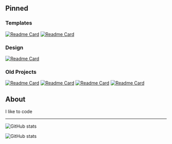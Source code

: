 ## Pinned

### Templates
[![Readme Card](https://github-readme-stats.vercel.app/api/pin/?username=kiblitz&repo=rust-sdl2-template&bg_color=0A0C10&title_color=69A9EC&text_color=F0F3F6&icon_color=F0F3F6&border_color=7A828E)](https://github.com/kiblitz/rust-sdl2-template)
[![Readme Card](https://github-readme-stats.vercel.app/api/pin/?username=kiblitz&repo=ts-canvas-template&bg_color=0A0C10&title_color=69A9EC&text_color=F0F3F6&icon_color=F0F3F6&border_color=7A828E)](https://github.com/kiblitz/ts-canvas-template)

### Design
[![Readme Card](https://github-readme-stats.vercel.app/api/pin/?username=kiblitz&repo=enigma-rotor&bg_color=0A0C10&title_color=69A9EC&text_color=F0F3F6&icon_color=F0F3F6&border_color=7A828E)](https://github.com/kiblitz/enigma-rotor)

### Old Projects
[![Readme Card](https://github-readme-stats.vercel.app/api/pin/?username=kiblitz&repo=bullet-backlog&bg_color=0A0C10&title_color=69A9EC&text_color=F0F3F6&icon_color=F0F3F6&border_color=7A828E)](https://github.com/kiblitz/bullet-backlog)
[![Readme Card](https://github-readme-stats.vercel.app/api/pin/?username=kiblitz&repo=wifi-comms-handler&bg_color=0A0C10&title_color=69A9EC&text_color=F0F3F6&icon_color=F0F3F6&border_color=7A828E)](https://github.com/kiblitz/wifi-comms-handler)
[![Readme Card](https://github-readme-stats.vercel.app/api/pin/?username=kiblitz&repo=stack-calculator&bg_color=0A0C10&title_color=69A9EC&text_color=F0F3F6&icon_color=F0F3F6&border_color=7A828E)](https://github.com/kiblitz/stack-calculator)
[![Readme Card](https://github-readme-stats.vercel.app/api/pin/?username=kiblitz&repo=github-contributions-wallpaper-android&bg_color=0A0C10&title_color=69A9EC&text_color=F0F3F6&icon_color=F0F3F6&border_color=7A828E)](https://github.com/kiblitz/github-contributions-wallpaper-android)
## About
I like to code
<!--
_What are "Old Projects"?_ - Random projects that served no purpose other than resume filler

- Computer Science @ Carnegie Mellon University (Fall 2019 - Winter 2022)
- Software Engineer Intern
  - Facebook (Summer 2020)
  - Google (Summer 2021)
  - Jane Street (Summer 2022)
  - Monad Labs (Winter/Spring 2023)
- Research Assistant
  - Gnomad @ Institute for Software Research (Winter/Spring 2022)
- Teaching Assistant
  - Intro to Computer Security (Winter/Spring 2022)
-->
---
![GitHub stats](https://github-readme-stats.vercel.app/api?username=kiblitz&bg_color=0A0C10&text_color=69A9EC&icon_color=F0F3F6&border_color=7A828E&hide_title=true&show_icons=true)

![GitHub stats](https://github-readme-stats.vercel.app/api/top-langs/?username=kiblitz&bg_color=0A0C10&text_color=F0F3F6&icon_color=F0F3F6&border_color=7A828E&hide_title=true&langs_count=10)
